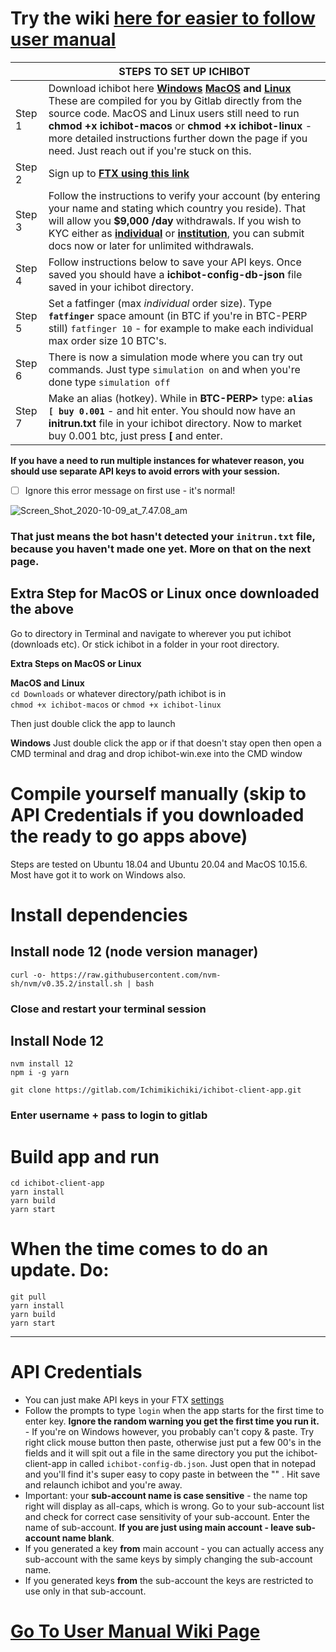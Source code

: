 # Try the wiki [here for easier to follow user manual](https://gitlab.com/Ichimikichiki/ichibot-client-app/-/wikis/home)

| | **STEPS TO SET UP ICHIBOT**      |    
| ------------- | ----------  |
| Step 1 | Download ichibot here **[Windows](https://gitlab.com/Ichimikichiki/ichibot-client-app/-/jobs/826231220/artifacts/download) [MacOS](https://gitlab.com/Ichimikichiki/ichibot-client-app/-/jobs/826231219/artifacts/download) and [Linux](https://gitlab.com/Ichimikichiki/ichibot-client-app/-/jobs/826231218/artifacts/download)** These are compiled for you by Gitlab directly from the source code. MacOS and Linux users still need to run **chmod +x ichibot-macos** or **chmod +x ichibot-linux** - more detailed instructions further down the page if you need. Just reach out if you're stuck on this.  |
| Step 2 |  Sign up to **[FTX using this link](https://ftx.com/#a=ichi)**  |
| Step 3 |  Follow the instructions to verify your account (by entering your name and stating which country you reside). That will allow you **$9,000 /day** withdrawals. If you wish to KYC either as **[individual](https://help.ftx.com/hc/en-us/articles/360027668192-Individual-Account-KYC)** or **[institution](https://help.ftx.com/hc/en-us/articles/360027668312-Institutional-Account-KYC)**, you can submit docs now or later for unlimited withdrawals. |
| Step 4 |  Follow instructions below to save your API keys. Once saved you should have a **ichibot-config-db-json** file saved in your ichibot directory.  |
| Step 5 |  Set a fatfinger (max *individual* order size). Type **`fatfinger`** space amount (in BTC if you're in BTC-PERP still) `fatfinger 10` - for example to make each individual max order size 10 BTC's. |
| Step 6 |  There is now a simulation mode where you can try out commands. Just type `simulation on` and when you're done type `simulation off` |
| Step 7 |  Make an alias (hotkey). While in **BTC-PERP>** type:  **`alias [ buy 0.001`**  - and hit enter. You should now have an **initrun.txt** file in your ichibot directory. Now to market buy 0.001 btc, just press **[** and enter. |
  
**If you have a need to run multiple instances for whatever reason, you should use separate API keys to avoid errors with your session.**  
 
- [ ]  Ignore this error message on first use - it's normal!

![Screen_Shot_2020-10-09_at_7.47.08_am](https://gitlab.com/Ichimikichiki/ichibot-wiki/-/wikis/uploads/83fe4bdb27221ddd6c94c18fa84a21d2/Screen_Shot_2020-10-09_at_7.47.08_am.png)  
### **That just means the bot hasn't detected your `initrun.txt` file, because you haven't made one yet. More on that on the next page.**  
   
## Extra Step for MacOS or Linux once downloaded the above   
Go to directory in Terminal and navigate to wherever you put ichibot (downloads etc). Or stick ichibot in a folder in your root directory.  
  
**Extra Steps on MacOS or Linux**
  
**MacOS and Linux**  
`cd Downloads` or whatever directory/path ichibot is in  
`chmod +x ichibot-macos` or `chmod +x ichibot-linux`  
  
Then just double click the app to launch  
  
**Windows**
Just double click the app or if that doesn't stay open then open a CMD terminal and drag and drop ichibot-win.exe into the CMD window   
   
# Compile yourself manually  (skip to API Credentials if you downloaded the ready to go apps above)

   Steps are tested on Ubuntu 18.04 and Ubuntu 20.04 and MacOS 10.15.6. Most have got it to work on Windows also.

  # Install dependencies  
   ## Install node 12 (node version manager)  

   `curl -o- https://raw.githubusercontent.com/nvm-sh/nvm/v0.35.2/install.sh | bash`  

   ### Close and restart your terminal session  

   ## Install Node 12  
   `nvm install 12`  
   `npm i -g yarn`  

   `git clone https://gitlab.com/Ichimikichiki/ichibot-client-app.git`
   ### Enter username + pass to login to gitlab  
      
   # Build app and run  
   `cd ichibot-client-app`  
   `yarn install`  
   `yarn build`  
   `yarn start`  

   # When the time comes to do an update. Do:  
   `git pull`  
   `yarn install`  
   `yarn build`  
   `yarn start`  
      
    
    
______________________________________________________________________________________________
  
# API Credentials  
- You can just make API keys in your FTX [settings](https://ftx.com/profile)  
- Follow the prompts to type `login` when the app starts for the first time to enter key. **Ignore the random warning you get the first time you run it.** - If you're on Windows however, you probably can't copy & paste. Try right click mouse button then paste, otherwise just put a few 00's in the fields and it will spit out a file in the same directory you put the ichibot-client-app in called `ichibot-config-db.json`. Just open that in notepad and you'll find it's super easy to copy paste in between the "" . Hit save and relaunch ichibot and you're away.    
- Important: your **sub-account name is case sensitive** - the name top right will display as all-caps, which is wrong. Go to your sub-account list and check for correct case sensitivity of your sub-account. Enter the name of sub-account. **If you are just using main account - leave sub-account name blank**.  
- If you generated a key **from** main account - you can actually access any sub-account with the same keys by simply changing the sub-account name.  
- If you generated keys **from** the sub-account the keys are restricted to use only in that sub-account.  
   
# [Go To User Manual Wiki Page](https://gitlab.com/Ichimikichiki/ichibot-client-app/-/wikis/Home/2-User-Manual)
